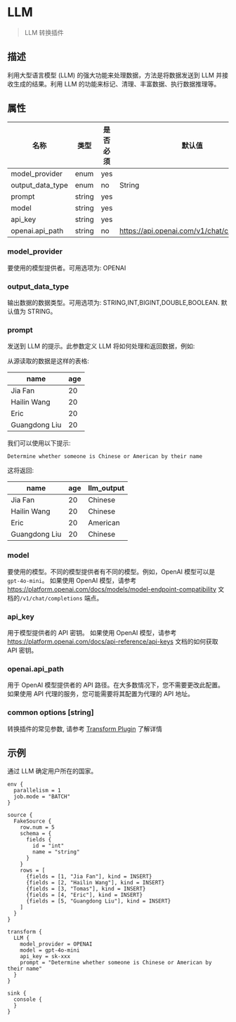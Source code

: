 # LLM

> LLM 转换插件

## 描述

利用大型语言模型 (LLM) 的强大功能来处理数据，方法是将数据发送到 LLM 并接收生成的结果。利用 LLM 的功能来标记、清理、丰富数据、执行数据推理等。

## 属性

|        名称        |   类型   | 是否必须 |                    默认值                     |
|------------------|--------|------|--------------------------------------------|
| model_provider   | enum   | yes  |                                            |
| output_data_type | enum   | no   | String                                     |
| prompt           | string | yes  |                                            |
| model            | string | yes  |                                            |
| api_key          | string | yes  |                                            |
| openai.api_path  | string | no   | https://api.openai.com/v1/chat/completions |

### model_provider

要使用的模型提供者。可用选项为:
OPENAI

### output_data_type

输出数据的数据类型。可用选项为:
STRING,INT,BIGINT,DOUBLE,BOOLEAN.
默认值为 STRING。

### prompt

发送到 LLM 的提示。此参数定义 LLM 将如何处理和返回数据，例如:

从源读取的数据是这样的表格:

|     name      | age |
|---------------|-----|
| Jia Fan       | 20  |
| Hailin Wang   | 20  |
| Eric          | 20  |
| Guangdong Liu | 20  |

我们可以使用以下提示:

```
Determine whether someone is Chinese or American by their name
```

这将返回:

|     name      | age | llm_output |
|---------------|-----|------------|
| Jia Fan       | 20  | Chinese    |
| Hailin Wang   | 20  | Chinese    |
| Eric          | 20  | American   |
| Guangdong Liu | 20  | Chinese    |

### model

要使用的模型。不同的模型提供者有不同的模型。例如，OpenAI 模型可以是 `gpt-4o-mini`。
如果使用 OpenAI 模型，请参考 https://platform.openai.com/docs/models/model-endpoint-compatibility 文档的`/v1/chat/completions` 端点。

### api_key

用于模型提供者的 API 密钥。
如果使用 OpenAI 模型，请参考 https://platform.openai.com/docs/api-reference/api-keys 文档的如何获取 API 密钥。

### openai.api_path

用于 OpenAI 模型提供者的 API 路径。在大多数情况下，您不需要更改此配置。如果使用 API 代理的服务，您可能需要将其配置为代理的 API 地址。

### common options [string]

转换插件的常见参数, 请参考  [Transform Plugin](common-options.md) 了解详情

## 示例

通过 LLM 确定用户所在的国家。

```hocon
env {
  parallelism = 1
  job.mode = "BATCH"
}

source {
  FakeSource {
    row.num = 5
    schema = {
      fields {
        id = "int"
        name = "string"
      }
    }
    rows = [
      {fields = [1, "Jia Fan"], kind = INSERT}
      {fields = [2, "Hailin Wang"], kind = INSERT}
      {fields = [3, "Tomas"], kind = INSERT}
      {fields = [4, "Eric"], kind = INSERT}
      {fields = [5, "Guangdong Liu"], kind = INSERT}
    ]
  }
}

transform {
  LLM {
    model_provider = OPENAI
    model = gpt-4o-mini
    api_key = sk-xxx
    prompt = "Determine whether someone is Chinese or American by their name"
  }
}

sink {
  console {
  }
}
```

